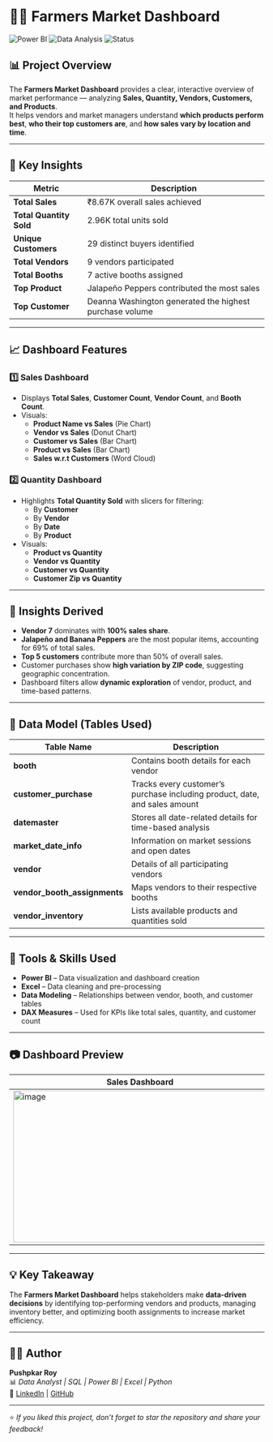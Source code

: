 # 🧑‍🌾 Farmers Market Dashboard

![Power BI](https://img.shields.io/badge/Tool-Power%20BI-yellow?style=for-the-badge)
![Data Analysis](https://img.shields.io/badge/Domain-Data%20Analysis-blue?style=for-the-badge)
![Status](https://img.shields.io/badge/Status-Completed-green?style=for-the-badge)

## 📊 Project Overview
The **Farmers Market Dashboard** provides a clear, interactive overview of market performance — analyzing **Sales, Quantity, Vendors, Customers, and Products**.  
It helps vendors and market managers understand **which products perform best**, **who their top customers are**, and **how sales vary by location and time**.

---

## 🎯 Key Insights

| Metric | Description |
|--------|--------------|
| **Total Sales** | ₹8.67K overall sales achieved |
| **Total Quantity Sold** | 2.96K total units sold | 
| **Unique Customers** | 29 distinct buyers identified | 
| **Total Vendors** | 9 vendors participated |
| **Total Booths** | 7 active booths assigned | 
| **Top Product** | Jalapeño Peppers contributed the most sales | 
| **Top Customer** | Deanna Washington generated the highest purchase volume | 
 
---

## 📈 Dashboard Features

### 1️⃣ **Sales Dashboard**
- Displays **Total Sales**, **Customer Count**, **Vendor Count**, and **Booth Count**.
- Visuals:
  - **Product Name vs Sales** (Pie Chart)
  - **Vendor vs Sales** (Donut Chart)
  - **Customer vs Sales** (Bar Chart)
  - **Product vs Sales** (Bar Chart)
  - **Sales w.r.t Customers** (Word Cloud)

### 2️⃣ **Quantity Dashboard**
- Highlights **Total Quantity Sold** with slicers for filtering:
  - By **Customer**
  - By **Vendor**
  - By **Date**
  - By **Product**
- Visuals:
  - **Product vs Quantity**
  - **Vendor vs Quantity**
  - **Customer vs Quantity**
  - **Customer Zip vs Quantity**

---

## 🧠 Insights Derived
- **Vendor 7** dominates with **100% sales share**.
- **Jalapeño and Banana Peppers** are the most popular items, accounting for 69% of total sales.
- **Top 5 customers** contribute more than 50% of overall sales.
- Customer purchases show **high variation by ZIP code**, suggesting geographic concentration.
- Dashboard filters allow **dynamic exploration** of vendor, product, and time-based patterns.

---

## 🧩 Data Model (Tables Used)

| Table Name | Description |
|-------------|-------------|
| **booth** | Contains booth details for each vendor |
| **customer_purchase** | Tracks every customer’s purchase including product, date, and sales amount |
| **datemaster** | Stores all date-related details for time-based analysis |
| **market_date_info** | Information on market sessions and open dates |
| **vendor** | Details of all participating vendors |
| **vendor_booth_assignments** | Maps vendors to their respective booths |
| **vendor_inventory** | Lists available products and quantities sold |

---

## 🧰 Tools & Skills Used
- **Power BI** – Data visualization and dashboard creation  
- **Excel** – Data cleaning and pre-processing  
- **Data Modeling** – Relationships between vendor, booth, and customer tables  
- **DAX Measures** – Used for KPIs like total sales, quantity, and customer count  

---

## 📷 Dashboard Preview

| Sales Dashboard | Quantity Dashboard |
|------------------|-------------------|
| <img width="500" height="300" alt="image" src="https://github.com/user-attachments/assets/ab4e1e04-abef-45b8-8cb4-2be179eccbe3" />| <img width="500" height="300" alt="image" src="https://github.com/user-attachments/assets/2116a566-f369-44ba-9ea4-0a99335de52b" />|

---

## 💡 Key Takeaway
The **Farmers Market Dashboard** helps stakeholders make **data-driven decisions** by identifying top-performing vendors and products, managing inventory better, and optimizing booth assignments to increase market efficiency.

---

## 👨‍💻 Author
**Pushpkar Roy**  
📊 *Data Analyst | SQL | Power BI | Excel | Python*  
🔗 [LinkedIn](https://www.linkedin.com/in/pushpkar-roy) | [GitHub](https://github.com/PushpkarRoy)

---

⭐ *If you liked this project, don’t forget to star the repository and share your feedback!*
